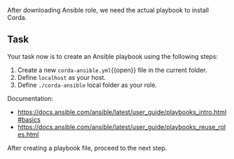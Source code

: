 After downloading Ansible role, we need the actual playbook to install Corda.

## Task

Your task now is to create an Ansible playbook using the following steps:

1. Create a new `corda-ansible.yml`{{open}} file in the current folder.
2. Define `localhost` as your host.
3. Define `./corda-ansible` local folder as your role.

Documentation:

- <https://docs.ansible.com/ansible/latest/user_guide/playbooks_intro.html#basics>
- <https://docs.ansible.com/ansible/latest/user_guide/playbooks_reuse_roles.html>

After creating a playbook file, proceed to the next step.
